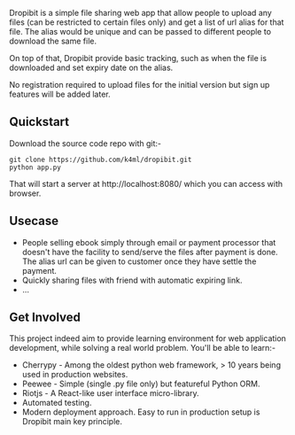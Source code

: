 Dropibit is a simple file sharing web app that allow people to upload any files (can be restricted to certain files only) and get a list of url alias for that file. The alias would be unique and can be passed to different people to download the same file.

On top of that, Dropibit provide basic tracking, such as when the file is downloaded and set expiry date on the alias.

No registration required to upload files for the initial version but sign up features will be added later.

## Quickstart

Download the source code repo with git:-

    git clone https://github.com/k4ml/dropibit.git
    python app.py

That will start a server at http://localhost:8080/ which you can access with browser.

## Usecase

* People selling ebook simply through email or payment processor that doesn't have the facility to send/serve the files after payment is done. The alias url can be given to customer once they have settle the payment.
* Quickly sharing files with friend with automatic expiring link.
* ...

## Get Involved

This project indeed aim to provide learning environment for web application development, while solving a real world problem. You'll be able to learn:-

* Cherrypy - Among the oldest python web framework, > 10 years being used in production websites.
* Peewee - Simple (single .py file only) but featureful Python ORM.
* Riotjs - A React-like user interface micro-library.
* Automated testing.
* Modern deployment approach. Easy to run in production setup is Dropibit main key principle.
